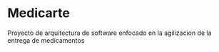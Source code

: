 # Medicarte
Proyecto de arquitectura de software
enfocado en la agilizacion de la entrega de medicamentos

